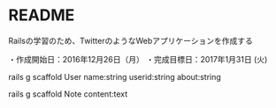# README

Railsの学習のため、TwitterのようなWebアプリケーションを作成する

・作成開始日：2016年12月26日（月）
・完成目標日：2017年1月31日  (火)

rails g scaffold User name:string userid:string about:string

rails g scaffold Note content:text
